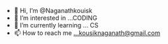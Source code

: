 - 👋 Hi, I’m @Naganathkouisk
- 👀 I’m interested in ...CODING
- 🌱 I’m currently learning ... CS
- 📫 How to reach me ...kousiknaganath@gmail.com

<!---
Naganathkouisk/Naganathkouisk is a ✨ special ✨ repository because its `README.md` (this file) appears on your GitHub profile.
You can click the Preview link to take a look at your changes.
--->
